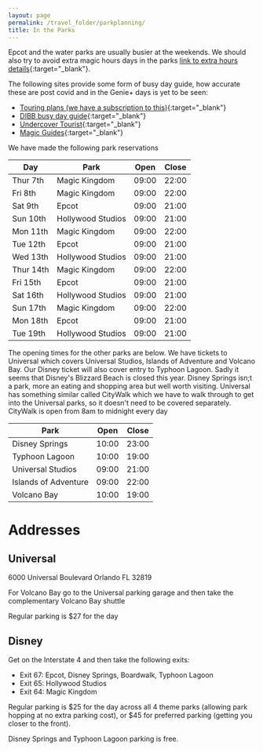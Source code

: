 ```yaml
---
layout: page
permalink: /travel_folder/parkplanning/
title: In the Parks
---
```

Epcot and the water parks are usually busier at the weekends. We should also try to avoid extra magic hours days in the parks [link to extra hours details](https://www.disneyworld.eu/guest-services/extended-evening/){:target="\_blank"}.

The following sites provide some form of busy day guide, how accurate these are post covid and in the Genie+ days is yet to be seen:

- [Touring plans (we have a subscription to this)](https://touringplans.com/universal-orlando/touring-plans){:target="\_blank"}
- [DIBB busy day guide](https://DIBB.in/15346564){:target="\_blank"}
- [Undercover Tourist](https://www.undercovertourist.com/orlando/crowd-calendar/){:target="\_blank"}
- [Magic Guides](https://magicguides.com/wdw-crowd-calendar/){:target="\_blank"}

We have made the following park reservations

| Day |Park|Open|Close|
|--------|--------|--------|--------|
|Thur 7th | Magic Kingdom |09:00 | 22:00|
|Fri 8th |Magic Kingdom |09:00 | 22:00|
|Sat 9th |Epcot |09:00 | 21:00|
|Sun 10th |Hollywood Studios |09:00 | 21:00|
|Mon 11th |Magic Kingdom |09:00 | 22:00|
|Tue 12th |Epcot |09:00 | 21:00|
|Wed 13th |Hollywood Studios |09:00 | 21:00|
|Thur 14th |Magic Kingdom |09:00 | 22:00|
|Fri 15th |Epcot |09:00 | 21:00|
|Sat 16th |Hollywood Studios |09:00 | 21:00|
|Sun 17th |Magic Kingdom |09:00 | 22:00|
|Mon 18th |Epcot |09:00 | 21:00|
|Tue 19th |Hollywood Studios |09:00 | 21:00|

The opening times for the other parks are below. We have tickets to Universal which covers Universal Studios, Islands of Adventure and Volcano Bay. Our Disney ticket will also cover entry to Typhoon Lagoon. Sadly it seems that Disney's Blizzard Beach is closed this year. Disney Springs isn;t a park, more an eating and shopping area but well worth visiting. Universal has something similar called CityWalk which we have to walk through to get into the Universal parks, so it doesn't need to be covered separately. CityWalk is open from 8am to midnight every day

|Park|Open|Close|
|--------|--------|--------|
| Disney Springs|10:00 |23:00 |
| Typhoon Lagoon | 10:00 |19:00 |
| Universal Studios|09:00 |21:00 |
| Islands of Adventure|09:00 |22:00 |
| Volcano Bay|10:00 |19:00 |

# Addresses

## Universal
6000 Universal Boulevard
Orlando
FL 32819

For Volcano Bay go to the Universal parking garage and then take the complementary Volcano Bay shuttle

Regular parking is $27 for the day

## Disney
Get on the Interstate 4 and then take the following exits:

- Exit 67: Epcot, Disney Springs, Boardwalk, Typhoon Lagoon
- Exit 65: Hollywood Studios
- Exit 64: Magic Kingdom

Regular parking is $25 for the day across all 4 theme parks (allowing park hopping at no extra parking cost), or $45 for preferred parking (getting you closer to the front). 

Disney Springs and Typhoon Lagoon parking is free. 

